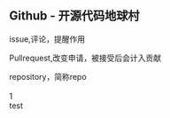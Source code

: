 ## Github - 开源代码地球村
issue,评论，提醒作用

Pullrequest,改变申请，被接受后会计入贡献

repository，简称repo<br>    
1<br>
test

